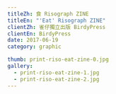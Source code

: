```yaml
---
titleZh: 食 Risograph ZINE
titleEn: "'Eat' Risograph ZINE"
clientZh: 雀仔獨立出版 BirdyPress
clientEn: BirdyPress
date: 2017-06-19
category: graphic

thumb: print-riso-eat-zine-0.jpg
gallery:
  - print-riso-eat-zine-1.jpg
  - print-riso-eat-zine-2.jpg
---
```

